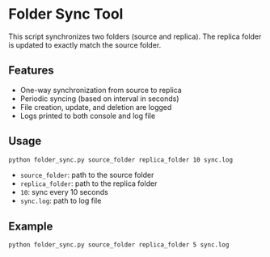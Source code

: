 # Folder Sync Tool

This script synchronizes two folders (source and replica). The replica folder is updated to exactly match the source folder.

## Features

- One-way synchronization from source to replica
- Periodic syncing (based on interval in seconds)
- File creation, update, and deletion are logged
- Logs printed to both console and log file

## Usage

```bash
python folder_sync.py source_folder replica_folder 10 sync.log
```

- `source_folder`: path to the source folder
- `replica_folder`: path to the replica folder
- `10`: sync every 10 seconds
- `sync.log`: path to log file

## Example

```bash
python folder_sync.py source_folder replica_folder 5 sync.log
```
